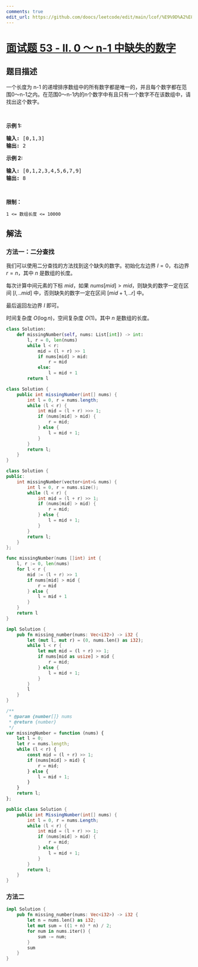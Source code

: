 ```yaml
---
comments: true
edit_url: https://github.com/doocs/leetcode/edit/main/lcof/%E9%9D%A2%E8%AF%95%E9%A2%9853%20-%20II.%200%EF%BD%9En-1%E4%B8%AD%E7%BC%BA%E5%A4%B1%E7%9A%84%E6%95%B0%E5%AD%97/README.md
---
```


<!-- problem:start -->

# [面试题 53 - II. 0 ～ n-1 中缺失的数字](https://leetcode.cn/problems/que-shi-de-shu-zi-lcof/)

## 题目描述

<!-- description:start -->

<p>一个长度为 n-1 的递增排序数组中的所有数字都是唯一的，并且每个数字都在范围0～n-1之内。在范围0～n-1内的n个数字中有且只有一个数字不在该数组中，请找出这个数字。</p>

<p>&nbsp;</p>

<p><strong>示例 1:</strong></p>

<pre><strong>输入:</strong> [0,1,3]
<strong>输出:</strong> 2
</pre>

<p><strong>示例&nbsp;2:</strong></p>

<pre><strong>输入:</strong> [0,1,2,3,4,5,6,7,9]
<strong>输出:</strong> 8</pre>

<p>&nbsp;</p>

<p><strong>限制：</strong></p>

<p><code>1 &lt;= 数组长度 &lt;= 10000</code></p>

<!-- description:end -->

## 解法

<!-- solution:start -->

### 方法一：二分查找

我们可以使用二分查找的方法找到这个缺失的数字。初始化左边界 $l=0$，右边界 $r=n$，其中 $n$ 是数组的长度。

每次计算中间元素的下标 $mid$，如果 $nums[mid] \gt mid$，则缺失的数字一定在区间 $[l,..mid]$ 中，否则缺失的数字一定在区间 $[mid+1,..r]$ 中。

最后返回左边界 $l$ 即可。

时间复杂度 $O(\log n)$，空间复杂度 $O(1)$。其中 $n$ 是数组的长度。

<!-- tabs:start -->

```python
class Solution:
    def missingNumber(self, nums: List[int]) -> int:
        l, r = 0, len(nums)
        while l < r:
            mid = (l + r) >> 1
            if nums[mid] > mid:
                r = mid
            else:
                l = mid + 1
        return l
```

```java
class Solution {
    public int missingNumber(int[] nums) {
        int l = 0, r = nums.length;
        while (l < r) {
            int mid = (l + r) >>> 1;
            if (nums[mid] > mid) {
                r = mid;
            } else {
                l = mid + 1;
            }
        }
        return l;
    }
}
```

```cpp
class Solution {
public:
    int missingNumber(vector<int>& nums) {
        int l = 0, r = nums.size();
        while (l < r) {
            int mid = (l + r) >> 1;
            if (nums[mid] > mid) {
                r = mid;
            } else {
                l = mid + 1;
            }
        }
        return l;
    }
};
```

```go
func missingNumber(nums []int) int {
	l, r := 0, len(nums)
	for l < r {
		mid := (l + r) >> 1
		if nums[mid] > mid {
			r = mid
		} else {
			l = mid + 1
		}
	}
	return l
}
```

```rust
impl Solution {
    pub fn missing_number(nums: Vec<i32>) -> i32 {
        let (mut l, mut r) = (0, nums.len() as i32);
        while l < r {
            let mut mid = (l + r) >> 1;
            if nums[mid as usize] > mid {
                r = mid;
            } else {
                l = mid + 1;
            }
        }
        l
    }
}
```

```js
/**
 * @param {number[]} nums
 * @return {number}
 */
var missingNumber = function (nums) {
    let l = 0;
    let r = nums.length;
    while (l < r) {
        const mid = (l + r) >> 1;
        if (nums[mid] > mid) {
            r = mid;
        } else {
            l = mid + 1;
        }
    }
    return l;
};
```

```cs
public class Solution {
    public int MissingNumber(int[] nums) {
        int l = 0, r = nums.Length;
        while (l < r) {
            int mid = (l + r) >> 1;
            if (nums[mid] > mid) {
                r = mid;
            } else {
                l = mid + 1;
            }
        }
        return l;
    }
}
```

<!-- tabs:end -->

<!-- solution:end -->

<!-- solution:start-->

### 方法二

<!-- tabs:start -->

```rust
impl Solution {
    pub fn missing_number(nums: Vec<i32>) -> i32 {
        let n = nums.len() as i32;
        let mut sum = ((1 + n) * n) / 2;
        for num in nums.iter() {
            sum -= num;
        }
        sum
    }
}
```

<!-- tabs:end -->

<!-- solution:end -->

<!-- problem:end -->
